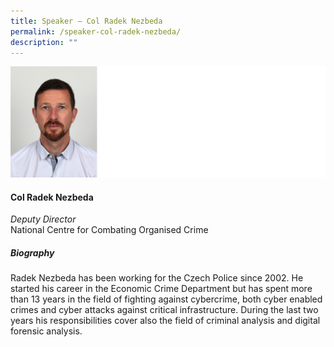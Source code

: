 ```yaml
---
title: Speaker – Col Radek Nezbeda
permalink: /speaker-col-radek-nezbeda/
description: ""
---
```

![](/images/Speakers/col%20Radek%20Nezbeda.jpg)

#### **Col Radek Nezbeda**

*Deputy Director*  
National Centre for Combating Organised Crime

##### **Biography**
Radek Nezbeda has been working for the Czech Police since 2002. He started his career in the Economic Crime Department but has spent more than 13 years in the field of fighting against cybercrime, both cyber enabled crimes and cyber attacks against critical infrastructure. During the last two years his responsibilities cover also the field of criminal analysis and digital forensic analysis.